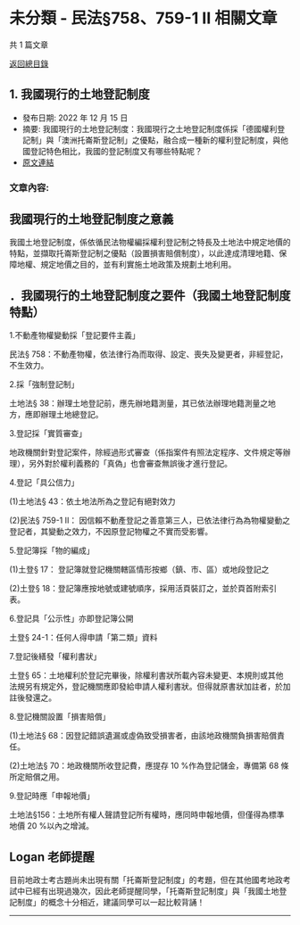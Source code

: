 # 未分類 - 民法§758、759-1 II 相關文章

共 1 篇文章

[返回總目錄](00_總目錄.md)

## 1. 我國現行的土地登記制度

- 發布日期: 2022 年 12 月 15 日
- 摘要: 我國現行的土地登記制度：我國現行之土地登記制度係採「德國權利登記制」與「澳洲托崙斯登記制」之優點，融合成一種新的權利登記制度，與他國登記特色相比，我國的登記制度又有哪些特點呢？
- [原文連結](https://www.jasper-realestate.com/%e6%88%91%e5%9c%8b%e7%8f%be%e8%a1%8c%e7%9a%84%e5%9c%9f%e5%9c%b0%e7%99%bb%e8%a8%98%e5%88%b6%e5%ba%a6/)

### 文章內容:

## 我國現行的土地登記制度之意義

我國土地登記制度，係依循民法物權編採權利登記制之特長及土地法中規定地價的特點，並擷取托崙斯登記制之優點（設置損害賠償制度），以此達成清理地籍、保障地權、規定地價之目的，並有利實施土地政策及規劃土地利用。

## ．我國現行的土地登記制度之要件（我國土地登記制度特點）

1.不動產物權變動採「登記要件主義」

民法§ 758：不動產物權，依法律行為而取得、設定、喪失及變更者，非經登記，不生效力。

2.採「強制登記制」

土地法§ 38：辦理土地登記前，應先辦地籍測量，其已依法辦理地籍測量之地方，應即辦理土地總登記。

3.登記採「實質審查」

地政機關針對登記案件，除經過形式審查（係指案件有照法定程序、文件規定等辦理），另外對於權利義務的「真偽」也會審查無誤後才進行登記。

4.登記「具公信力」

(1)土地法§ 43：依土地法所為之登記有絕對效力

(2)民法§ 759-1 II： 因信賴不動產登記之善意第三人，已依法律行為為物權變動之登記者，其變動之效力，不因原登記物權之不實而受影響。

5.登記簿採「物的編成」

(1)土登§  17： 登記簿就登記機關轄區情形按鄉（鎮、市、區）或地段登記之

(2)土登§ 18：登記簿應按地號或建號順序，採用活頁裝訂之，並於頁首附索引表。

6.登記具「公示性」亦即登記簿公開

土登§ 24-1：任何人得申請「第二類」資料

7.登記後繕發「權利書狀」

土登§ 65：土地權利於登記完畢後，除權利書狀所載內容未變更、本規則或其他法規另有規定外，登記機關應即發給申請人權利書狀。但得就原書狀加註者，於加註後發還之。

8.登記機關設置「損害賠償」

(1)土地法§ 68：因登記錯誤遺漏或虛偽致受損害者，由該地政機關負損害賠償責任。

(2)土地法§ 70：地政機關所收登記費，應提存 10 %作為登記儲金，專備第 68 條所定賠償之用。

9.登記時應「申報地價」

土地法§156：土地所有權人聲請登記所有權時，應同時申報地價，但僅得為標準地價 20 %以內之增減。

## Logan 老師提醒

目前地政士考古題尚未出現有關「托崙斯登記制度」的考題，但在其他國考地政考試中已經有出現過幾次，因此老師提醒同學，「托崙斯登記制度」與「我國土地登記制度」的概念十分相近，建議同學可以一起比較背誦！

---

